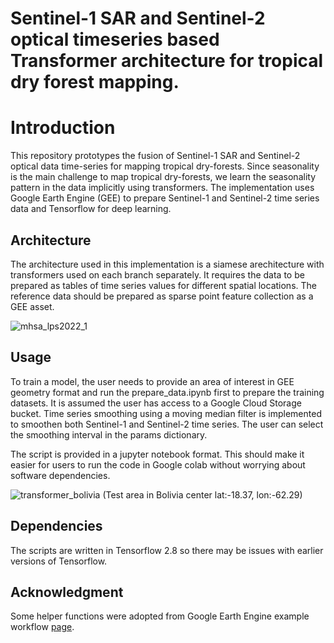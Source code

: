 # Sentinel-1 SAR and Sentinel-2 optical timeseries based Transformer architecture for tropical dry forest mapping.

# Introduction

This repository prototypes the fusion of Sentinel-1 SAR and Sentinel-2 optical data time-series for mapping tropical dry-forests. Since seasonality is the main challenge to map tropical dry-forests, we learn the seasonality pattern in the data implicitly using transformers. The implementation uses Google Earth Engine (GEE) to prepare Sentinel-1 and Sentinel-2 time series data and Tensorflow for deep learning. 

## Architecture

The architecture used in this implementation is a siamese arechitecture with transformers used on each branch separately. It requires the data to be prepared as tables of time series values for different spatial locations. The reference data should be prepared as sparse point feature collection as a GEE asset.

![mhsa_lps2022_1](https://user-images.githubusercontent.com/48068921/190612508-0843559a-3107-4c19-a006-e1d4206f6413.png)

## Usage

To train a model, the user needs to provide an area of interest in GEE geometry format and run the prepare_data.ipynb first to prepare the training datasets. It is assumed the user has access to a Google Cloud Storage bucket. Time series smoothing using a moving median filter is implemented to smoothen both Sentinel-1 and Sentinel-2 time series. The user can select the smoothing interval in the params dictionary. 

The script is provided in a jupyter notebook format. This should make it easier for users to run the code in Google colab without worrying about software dependencies.

![transformer_bolivia](https://user-images.githubusercontent.com/48068921/190647263-e11ea956-d831-4521-9988-4fc0796b958f.png)
(Test area in Bolivia center lat:-18.37, lon:-62.29)

## Dependencies

The scripts are written in Tensorflow 2.8 so there may be issues with earlier versions of Tensorflow. 

## Acknowledgment
Some helper functions were adopted from Google Earth Engine example workflow [page](https://developers.google.com/earth-engine/guides/tf_examples).
